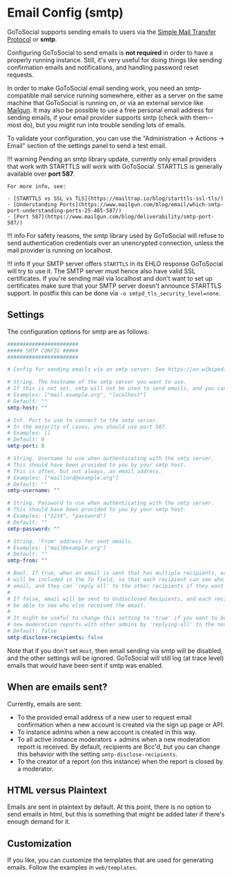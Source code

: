 # Email Config (smtp)

GoToSocial supports sending emails to users via the [Simple Mail Transfer Protocol](https://wikipedia.org/wiki/Simple_Mail_Transfer_Protocol) or **smtp**.

Configuring GoToSocial to send emails is **not required** in order to have a properly running instance. Still, it's very useful for doing things like sending confirmation emails and notifications, and handling password reset requests.

In order to make GoToSocial email sending work, you need an smtp-compatible mail service running somewhere, either as a server on the same machine that GoToSocial is running on, or via an external service like [Mailgun](https://mailgun.com). It may also be possible to use a free personal email address for sending emails, if your email provider supports smtp (check with them--most do), but you might run into trouble sending lots of emails.

To validate your configuration, you can use the "Administration -> Actions -> Email" section of the settings panel to send a test email.

!!! warning
    Pending an smtp library update, currently only email providers that work with STARTTLS will work with GoToSocial. STARTTLS is generally available over **port 587**.
    
    For more info, see:
    
    - [STARTTLS vs SSL vs TLS](https://mailtrap.io/blog/starttls-ssl-tls/)
    - [Understanding Ports](https://www.mailgun.com/blog/email/which-smtp-port-understanding-ports-25-465-587/)
    - [Port 587](https://www.mailgun.com/blog/deliverability/smtp-port-587/)

!!! info
    For safety reasons, the smtp library used by GoToSocial will refuse to send authentication credentials over an unencrypted connection, unless the mail provider is running on localhost.

!!! info
    If your SMTP server offers `STARTTLS` in its EHLO response GoToSocial will try to use it. The SMTP server must hence also have valid SSL certificates. If you're sending mail via localhost and don't want to set up certificates make sure that your SMTP server doesn't announce STARTTLS support. In postfix this can be done via `-o smtpd_tls_security_level=none`.

## Settings

The configuration options for smtp are as follows:

```yaml
#######################
##### SMTP CONFIG #####
#######################

# Config for sending emails via an smtp server. See https://en.wikipedia.org/wiki/Simple_Mail_Transfer_Protocol

# String. The hostname of the smtp server you want to use.
# If this is not set, smtp will not be used to send emails, and you can ignore the other settings.
# Examples: ["mail.example.org", "localhost"]
# Default: ""
smtp-host: ""

# Int. Port to use to connect to the smtp server.
# In the majority of cases, you should use port 587.
# Examples: []
# Default: 0
smtp-port: 0

# String. Username to use when authenticating with the smtp server.
# This should have been provided to you by your smtp host.
# This is often, but not always, an email address.
# Examples: ["maillord@example.org"]
# Default: ""
smtp-username: ""

# String. Password to use when authenticating with the smtp server.
# This should have been provided to you by your smtp host.
# Examples: ["1234", "password"]
# Default: ""
smtp-password: ""

# String. 'From' address for sent emails.
# Examples: ["mail@example.org"]
# Default: ""
smtp-from: ""

# Bool. If true, when an email is sent that has multiple recipients, each recipient
# will be included in the To field, so that each recipient can see who else got the
# email, and they can 'reply all' to the other recipients if they want to.
#
# If false, email will be sent to Undisclosed Recipients, and each recipient will not
# be able to see who else received the email.
#
# It might be useful to change this setting to 'true' if you want to be able to discuss
# new moderation reports with other admins by 'replying-all' to the notification email.
# Default: false
smtp-disclose-recipients: false
```

Note that if you don't set `Host`, then email sending via smtp will be disabled, and the other settings will be ignored. GoToSocial will still log (at trace level) emails that *would* have been sent if smtp was enabled.

## When are emails sent?

Currently, emails are sent:

- To the provided email address of a new user to request email confirmation when a new account is created via the sign up page or API.
- To instance admins when a new account is created in this way.
- To all active instance moderators + admins when a new moderation report is received. By default, recipients are Bcc'd, but you can change this behavior with the setting `smtp-disclose-recipients`.
- To the creator of a report (on this instance) when the report is closed by a moderator.

## HTML versus Plaintext

Emails are sent in plaintext by default. At this point, there is no option to send emails in html, but this is something that might be added later if there's enough demand for it.

## Customization

If you like, you can customize the templates that are used for generating emails. Follow the examples in `web/templates`.
